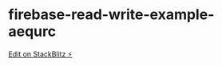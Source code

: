 # firebase-read-write-example-aequrc

[Edit on StackBlitz ⚡️](https://stackblitz.com/edit/firebase-read-write-example-aequrc)